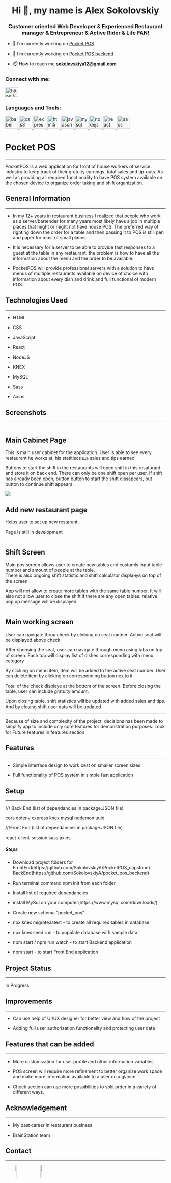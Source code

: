 <h1 align="center">Hi 👋, my name is Alex Sokolovskiy</h1>
<h3 align="center">Customer oriented Web Developer & Experienced Restaurant manager & Entrepreneur & Active Rider & Life FAN!</h3>

- 🔭 I’m currently working on [Pocket POS](https://github.com/SokolovskiyA/PocketPOS_capstone)

- 🔭 I’m currently working on [Pocket POS backend](https://github.com/SokolovskiyA/pocket_pos_backend)

- 📫 How to reach me **sokolovskiya12@gmail.com**

<h3 align="left">Connect with me:</h3>
<p align="left">
<a href="https://linkedin.com/in/https://www.linkedin.com/in/alexandersokolovskiy/" target="blank"><img align="center" src="https://raw.githubusercontent.com/rahuldkjain/github-profile-readme-generator/master/src/images/icons/Social/linked-in-alt.svg" alt="https://www.linkedin.com/in/alexandersokolovskiy/" height="30" width="40" /></a>
</p>

<h3 align="left">Languages and Tools:</h3>
<p align="left"> <a href="https://babeljs.io/" target="_blank" rel="noreferrer"> <img src="https://www.vectorlogo.zone/logos/babeljs/babeljs-icon.svg" alt="babel" width="40" height="40"/> </a> <a href="https://www.w3schools.com/css/" target="_blank" rel="noreferrer"> <img src="https://raw.githubusercontent.com/devicons/devicon/master/icons/css3/css3-original-wordmark.svg" alt="css3" width="40" height="40"/> </a> <a href="https://expressjs.com" target="_blank" rel="noreferrer"> <img src="https://raw.githubusercontent.com/devicons/devicon/master/icons/express/express-original-wordmark.svg" alt="express" width="40" height="40"/> </a> <a href="https://www.w3.org/html/" target="_blank" rel="noreferrer"> <img src="https://raw.githubusercontent.com/devicons/devicon/master/icons/html5/html5-original-wordmark.svg" alt="html5" width="40" height="40"/> </a> <a href="https://developer.mozilla.org/en-US/docs/Web/JavaScript" target="_blank" rel="noreferrer"> <img src="https://raw.githubusercontent.com/devicons/devicon/master/icons/javascript/javascript-original.svg" alt="javascript" width="40" height="40"/> </a> <a href="https://www.mysql.com/" target="_blank" rel="noreferrer"> <img src="https://raw.githubusercontent.com/devicons/devicon/master/icons/mysql/mysql-original-wordmark.svg" alt="mysql" width="40" height="40"/> </a> <a href="https://nodejs.org" target="_blank" rel="noreferrer"> <img src="https://raw.githubusercontent.com/devicons/devicon/master/icons/nodejs/nodejs-original-wordmark.svg" alt="nodejs" width="40" height="40"/> </a> <a href="https://reactjs.org/" target="_blank" rel="noreferrer"> <img src="https://raw.githubusercontent.com/devicons/devicon/master/icons/react/react-original-wordmark.svg" alt="react" width="40" height="40"/> </a> <a href="https://sass-lang.com" target="_blank" rel="noreferrer"> <img src="https://raw.githubusercontent.com/devicons/devicon/master/icons/sass/sass-original.svg" alt="sass" width="40" height="40"/> </a> </p>


<h1>Pocket POS</h1>
<hr><p>PocketPOS is a web application for front of house workers of service industry to keep track of their gratuity earnings, total sales and tip-outs. As well as providing all required functionality to have POS system available on the chosen device to organize order taking and shift organization.</p><h2>General Information</h2>
<hr><ul>
<li>In my 12+ years in restaurant business I realized that people who work as a server/bartender for many years most likely have a job in multiple places that might or might not have house POS. The preferred way of righting down the order for a table and then passing it to POS is still pen and paper for most of small places.</li>
</ul><ul>
<li>It is necessary for a server to be able to provide fast responses to a guest at the table in any restaurant. the problem is how to have all the information about the menu and the order to be available.</li>
</ul><ul>
<li>PocketPOS will provide professional servers with a solution to have menus of multiple restaurants available on device of choice with information about every dish and drink and full functional of modern POS.</li>
</ul><h2>Technologies Used</h2>
<hr><ul>
<li>HTML</li>
</ul><ul>
<li>CSS</li>
</ul><ul>
<li>JavaScript</li>
</ul><ul>
<li>React</li>
</ul><ul>
<li>NodeJS</li>
</ul><ul>
<li>KNEX</li>
</ul><ul>
<li>MySQL</li>
</ul><ul>
<li>Sass</li>
</ul><ul>
<li>Axios</li>
</ul><h2>Screenshots</h2>
<hr>
<p><img src="/Users/alexandersokolovskiy/Desktop/Coding/Brainstation/Projects/capstone_folder/capstone_front/src/Assets/images/main-cabinet.png" alt=""></p>
<h2>Main Cabinet Page</h2>
<p>This is main user cabinet for the application. User is able to see every restaurant he works at, his statitiscs ща sales and tips earned</p>
<p>Buttons to start the shift in the restaurants will open shift in this resaturant and store it on back end. There can only be one shift open per user. If shift has already been open, button button to start the shift dissapears, but button to continue shift appears.</p>
<p><img src="src/Assets/images/add-new-restaurant.png"/></p>
<h2>Add new restaurant page</h2>
<p>Helps user to set up new restarant</p>
<p>Page is still in development</p>
<p><img src="src/Assets/images/pos-screen.png" alt=""></p>
<h2>Shift Screen</h2>
<p>Main pos screen allows user to create new tables and customly input table number and amount of people at the table.<br>There is also ongoing shift statistic and shift calculator displaнув on top of the screen</p>
<p>App will not allow to create more tables with the same table number. It will also not allow user to close the shift if there are any open tables. relative pop up message will be displayed</p>
<p><img src="src/Assets/images/working-screen.png" alt=""></p>
<h2>Main working screen</h2>
<p>User can navigate throu check by clicking on seat number. Active seat will be displayed above check.</p>
<p>After choosing the seat, user can navigate through menu using tabs on top of screen. Each tub will display list of dishes corresponding with menu category</p>
<p>By clicking on menu item, item will be added to the active seat number. User can delete item by clicking on corresponding button nex to it</p>
<p>Total of the check displaye at the bottom of the screen. Before closing the table, user can include gratuity amount.</p>
<p>Upon closing table, shift statistics will be updated with added sales and tips. And by closing shift user data will be updated</p>
<hr> 
<p>Because of size and complexity of the project, decisions has been made to simplify app to include only core features for demonstration purposes. Look for Future features in features section</p>

</ul><h2>Features</h2>
<hr><ul>
<li>Simple interface design to work best on smaller screen sizes</li>
</ul><ul>
<li>Full functionality of POS system in simple fast application</li>
</ul><h2>Setup</h2>
<hr><p>/// Back End (list of dependancies in package.JSON file)</p>
<p>cors dotenv express knex mysql nodemon uuid</p>
<p>///Front End (list of dependancies in package.JSON file)</p>
<p>react-client-session sass axios</p><h5>Steps</h5><ul>
<li>Download project folders for FrontEnd(https://github.com/SokolovskiyA/PocketPOS_capstone). BackEnd(https://github.com/SokolovskiyA/pocket_pos_backend)</li>
</ul><ul>
<li>Run terminal command npm init from each folder</li>
</ul><ul>
<li>Install list of required dependancies</li>
</ul><ul>
<li>install MySql on your computer(https://www.mysql.com/downloads/)</li>
</ul><ul>
<li>Create new schema "pocket_pos"</li>
</ul><ul>
<li>npx knex migrate:latest - to create all required tables in database</li>
</ul><ul>
<li>npx knex seed:run - to populate database with sample data</li>
</ul><ul>
<li>npm start / npm run watch - to start Backend application</li>
</ul><ul>
<li>npm start - to start Front End application</li>
</ul><h2>Project Status</h2>
<hr><p>In Progress</p><h2>Improvements</h2>
<hr><ul>
<li>Can use help of UI/UX designer for better view and flow of the project</li>
</ul><ul>
<li>Adding full user authorization functionality and protecting user data</li>
</ul><h2>Features that can be added</h2>
<hr><ul>
<li>More customization for user profile and other information variables</li>
</ul><ul>
<li>POS screen will require more refinement to better organize work space and make more information available to a user on a glance</li>
</ul><ul>
<li>Check section can use more possibilities to split order in a variety of different ways.</li>
</ul><h2>Acknowledgement</h2>
<hr><ul>
<li>My past career in restaurant business</li>
</ul><ul>
<li>BrainStation team</li>
</ul><h2>Contact</h2>
<hr><p><span style="margin-right: 30px;"></span><a href="https://www.linkedin.com/in/alexandersokolovskiy/"><img target="_blank" src="https://cdn.jsdelivr.net/gh/devicons/devicon/icons/linkedin/linkedin-original.svg" style="width: 10%;"></a><span style="margin-right: 30px;"></span><a href="https://github.com/SokolovskiyA"><img target="_blank" src="https://cdn.jsdelivr.net/gh/devicons/devicon/icons/github/github-original.svg" style="width: 10%;"></a></p>